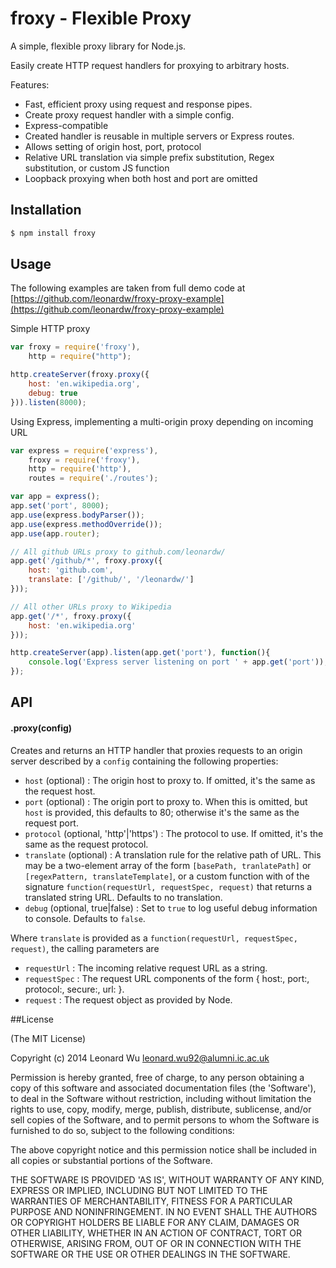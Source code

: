 # froxy - Flexible Proxy

A simple, flexible proxy library for Node.js.

Easily create HTTP request handlers for proxying to arbitrary hosts.

Features:
* Fast, efficient proxy using request and response pipes.
* Create proxy request handler with a simple config.
* Express-compatible
* Created handler is reusable in multiple servers or Express routes.
* Allows setting of origin host, port, protocol
* Relative URL translation via simple prefix substitution, Regex substitution, or custom JS function
* Loopback proxying when both host and port are omitted


## Installation

```sh
$ npm install froxy
``` 

## Usage

The following examples are taken from full demo code at [https://github.com/leonardw/froxy-proxy-example](https://github.com/leonardw/froxy-proxy-example)

Simple HTTP proxy
```js
var froxy = require('froxy'),
	http = require("http");

http.createServer(froxy.proxy({
	host: 'en.wikipedia.org',
	debug: true
})).listen(8000);
```

Using Express, implementing a multi-origin proxy depending on incoming URL
```js
var express = require('express'),
    froxy = require('froxy'),
    http = require('http'),
    routes = require('./routes');

var app = express();
app.set('port', 8000);
app.use(express.bodyParser());
app.use(express.methodOverride());
app.use(app.router);

// All github URLs proxy to github.com/leonardw/
app.get('/github/*', froxy.proxy({
    host: 'github.com',
    translate: ['/github/', '/leonardw/']
}));

// All other URLs proxy to Wikipedia
app.get('/*', froxy.proxy({
    host: 'en.wikipedia.org'
}));

http.createServer(app).listen(app.get('port'), function(){
    console.log('Express server listening on port ' + app.get('port'));
});
```


## API

#### .proxy(config)
Creates and returns an HTTP handler that proxies requests to an origin server described by a `config` containing the following properties:
* `host` (optional) : The origin host to proxy to. If omitted, it's the same as the request host.
* `port` (optional) : The origin port to proxy to. When this is omitted, but `host` is provided, this defaults to 80; otherwise it's the same as the request port.
* `protocol` (optional, 'http'|'https') : The protocol to use. If omitted, it's the same as the request protocol.
* `translate` (optional) : A translation rule for the relative path of URL. This may be a two-element array of the form `[basePath, tranlatePath]`
or `[regexPattern, translateTemplate]`, or a custom function with of the signature `function(requestUrl, requestSpec, request)` that returns a translated string URL.
Defaults to no translation.
* `debug` (optional, true|false) : Set to `true` to log useful debug information to console. Defaults to `false`.


Where `translate` is provided as a `function(requestUrl, requestSpec, request)`, the calling parameters are
* `requestUrl` : The incoming relative request URL as a string.
* `requestSpec` : The request URL components of the form { host:, port:, protocol:, secure:, url: }.
* `request` : The request object as provided by Node.


##License

(The MIT License)

Copyright (c) 2014 Leonard Wu <leonard.wu92@alumni.ic.ac.uk>

Permission is hereby granted, free of charge, to any person obtaining a copy of this software and associated documentation files (the 'Software'), to deal in the Software without restriction, including without limitation the rights to use, copy, modify, merge, publish, distribute, sublicense, and/or sell copies of the Software, and to permit persons to whom the Software is furnished to do so, subject to the following conditions:

The above copyright notice and this permission notice shall be included in all copies or substantial portions of the Software.

THE SOFTWARE IS PROVIDED 'AS IS', WITHOUT WARRANTY OF ANY KIND, EXPRESS OR IMPLIED, INCLUDING BUT NOT LIMITED TO THE WARRANTIES OF MERCHANTABILITY, FITNESS FOR A PARTICULAR PURPOSE AND NONINFRINGEMENT. IN NO EVENT SHALL THE AUTHORS OR COPYRIGHT HOLDERS BE LIABLE FOR ANY CLAIM, DAMAGES OR OTHER LIABILITY, WHETHER IN AN ACTION OF CONTRACT, TORT OR OTHERWISE, ARISING FROM, OUT OF OR IN CONNECTION WITH THE SOFTWARE OR THE USE OR OTHER DEALINGS IN THE SOFTWARE.
